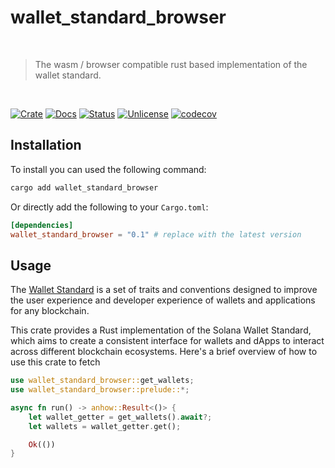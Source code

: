 # wallet_standard_browser

<br />

> The wasm / browser compatible rust based implementation of the wallet standard.

<br />

[![Crate][crate-image]][crate-link] [![Docs][docs-image]][docs-link] [![Status][ci-status-image]][ci-status-link] [![Unlicense][unlicense-image]][unlicense-link] [![codecov][codecov-image]][codecov-link]

## Installation

To install you can used the following command:

```bash
cargo add wallet_standard_browser
```

Or directly add the following to your `Cargo.toml`:

```toml
[dependencies]
wallet_standard_browser = "0.1" # replace with the latest version
```

## Usage

The [Wallet Standard](https://github.com/wallet-standard/wallet-standard) is a set of traits and conventions designed to improve the user experience and developer experience of wallets and applications for any blockchain.

This crate provides a Rust implementation of the Solana Wallet Standard, which aims to create a consistent interface for wallets and dApps to interact across different blockchain ecosystems. Here's a brief overview of how to use this crate to fetch

```rust
use wallet_standard_browser::get_wallets;
use wallet_standard_browser::prelude::*;

async fn run() -> anhow::Result<()> {
	let wallet_getter = get_wallets().await?;
	let wallets = wallet_getter.get();

	Ok(())
}
```

[crate-image]: https://img.shields.io/crates/v/wallet_standard_browser.svg
[crate-link]: https://crates.io/crates/wallet_standard_browser
[docs-image]: https://docs.rs/wallet_standard_browser/badge.svg
[docs-link]: https://docs.rs/wallet_standard_browser/
[ci-status-image]: https://github.com/ifiokjr/wasm_solana/workflows/ci/badge.svg
[ci-status-link]: https://github.com/ifiokjr/wasm_solana/actions?query=workflow:ci
[unlicense-image]: https://img.shields.io/badge/license-Unlicence-blue.svg
[unlicense-link]: https://opensource.org/license/unlicense
[codecov-image]: https://codecov.io/github/ifiokjr/wasm_solana/graph/badge.svg?token=87K799Q78I
[codecov-link]: https://codecov.io/github/ifiokjr/wasm_solana
